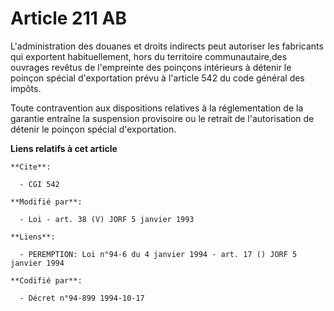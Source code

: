 # Article 211 AB

L'administration des douanes et droits indirects peut autoriser les fabricants qui exportent habituellement, hors du
territoire communautaire,des ouvrages revêtus de l'empreinte des poinçons intérieurs à détenir le poinçon spécial
d'exportation prévu à l'article 542 du code général des impôts. 

Toute contravention aux dispositions relatives à la réglementation de la garantie entraîne la suspension provisoire ou le
retrait de l'autorisation de détenir le poinçon spécial d'exportation.

**Liens relatifs à cet article**

	**Cite**:

	  - CGI 542

	**Modifié par**:

	  - Loi - art. 38 (V) JORF 5 janvier 1993

	**Liens**:

	  - PEREMPTION: Loi n°94-6 du 4 janvier 1994 - art. 17 () JORF 5 janvier 1994

	**Codifié par**:

	  - Décret n°94-899 1994-10-17
